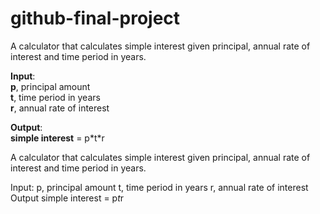 # github-final-project

A calculator that calculates simple interest given principal, annual rate of interest and time period in years.

**Input**:</br>
  **p**, principal amount</br>
  **t**, time period in years</br>
  **r**, annual rate of interest</br>
   
**Output**:</br>
   __simple interest__ = p\*t\*r
   
A calculator that calculates simple interest given principal, annual rate of interest and time period in years.

Input:
   p, principal amount
   t, time period in years
   r, annual rate of interest
Output
   simple interest = p*t*r
